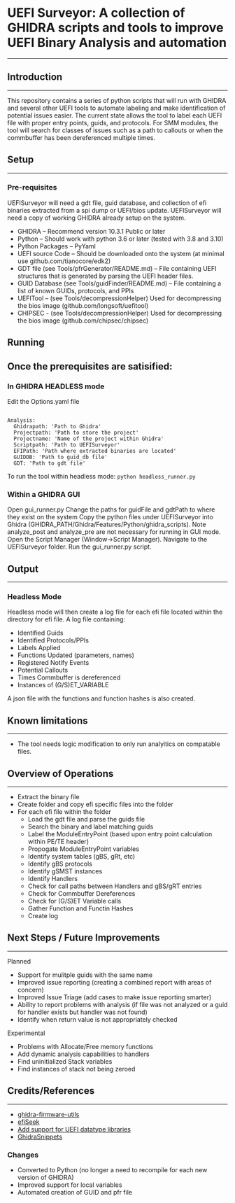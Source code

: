 # UEFI Surveyor: A collection of GHIDRA scripts and tools to improve UEFI Binary Analysis and automation
---
## Introduction
---
This repository contains a series of python scripts that will run with GHIDRA and several other UEFI tools to automate labeling and make identification of potential issues easier.
The current state allows the tool to label each UEFI file with proper entry points, guids, and protocols.  For SMM modules, the tool will search for classes of issues such as a path to callouts or when the commbuffer has been dereferenced multiple times.

## Setup
---
### Pre-requisites
UEFISurveyor will need a gdt file, guid database, and collection of efi binaries extracted from a spi dump or UEFI/bios update.  UEFISurveyor will need a copy of working GHIDRA already setup on the system.

  - GHIDRA – Recommend version 10.3.1 Public or later
  - Python – Should work with python 3.6 or later (tested with 3.8 and 3.10)
  - Python Packages – PyYaml
  - UEFI source Code – Should be downloaded onto the system (at minimal use github.com/tianocore/edk2)
  - GDT file (see Tools/pfrGenerator/README.md) – File containing UEFI structures that is generated by parsing the UEFI header files.
  - GUID Database (see Tools/guidFinder/README.md) – File containing a list of known GUIDs, protocols, and PPIs
  - UEFITool – (see Tools/decompressionHelper) Used for decompressing the bios image (github.com/longsoft/uefitool)
  - CHIPSEC - (see Tools/decompressionHelper) Used for decompressing the bios image (github.com/chipsec/chipsec)

## Running
Once the prerequisites are satisified:
---
### In GHIDRA HEADLESS mode
Edit the Options.yaml file
```

Analysis:
  Ghidrapath: 'Path to Ghidra'
  Projectpath: 'Path to store the project'
  Projectname: 'Name of the project within Ghidra'
  Scriptpath: 'Path to UEFISurveyor'
  EFIPath: 'Path where extracted binaries are located'
  GUIDDB: 'Path to guid_db file'
  GDT: 'Path to gdt file'

```
To run the tool within headless mode:
`python headless_runner.py`

### Within a GHIDRA GUI
Open gui_runner.py
  Change the paths for guidFile and gdtPath to where they exist on the system
Copy the python files under UEFISurveyor into Ghidra (GHIDRA_PATH/Ghidra/Features/Python/ghidra_scripts).  Note analyze_post and analyze_pre are not necessary for running in GUI mode.
Open the Script Manager (Window->Script Manager). Navigate to the UEFISurveyor folder.  Run the gui_runner.py script.

## Output
---
### Headless Mode
Headless mode will then create a log file for each efi file located within the directory for efi file.  A log file containing:
  - Identified Guids
  - Identified Protocols/PPIs
  - Labels Applied
  - Functions Updated (parameters, names)
  - Registered Notify Events
  - Potential Callouts
  - Times Commbuffer is dereferenced
  - Instances of (G/S)ET_VARIABLE

A json file with the functions and function hashes is also created.

## Known limitations
---
  - The tool needs logic modification to only run analyitics on compatable files.


## Overview of Operations
---
  - Extract the binary file
  - Create folder and copy efi specific files into the folder
  - For each efi file within the folder
    -  Load the gdt file and parse the guids file
    -  Search the binary and label matching guids
    -  Label the ModuleEntryPoint (based upon entry point calculation within PE/TE header)
    -  Propogate ModuleEntryPoint variables
    -  Identify system tables (gBS, gRt, etc)
    -  Identify gBS protocols
    -  Identify gSMST instances
    -  Identify Handlers
    -  Check for call paths between Handlers and gBS/gRT entries
    -  Check for Commbuffer Dereferences
    -  Check for (G/S)ET Variable calls
    -  Gather Function and Functin Hashes
    -  Create log

## Next Steps / Future Improvements
---
  Planned
  - Support for mulitple guids with the same name
  - Improved issue reporting (creating a combined report with areas of concern)
  - Improved Issue Triage (add cases to make issue reporting smarter)
  - Ability to report problems with analysis (if file was not analyzed or a guid for handler exists but handler was not found)
  - Identify when return value is not appropriately checked

  Experimental
  - Problems with Allocate/Free memory functions
  - Add dynamic analysis capabilities to handlers
  - Find uninitialized Stack variables
  - Find instances of stack not being zeroed


## Credits/References
---
  - [ghidra-firmware-utils](https://github.com/al3xtjames/ghidra-firmware-utils)
  - [efiSeek](https://github.com/DSecurity/efiSeek)
  - [Add support for UEFI datatype libraries](https://github.com/NationalSecurityAgency/ghidra/pull/501#issuecomment-498374810)
  - [GhidraSnippets](https://github.com/HackOvert/GhidraSnippets)

### Changes
  - Converted to Python (no longer a need to recompile for each new version of GHIDRA)
  - Improved support for local variables
  - Automated creation of GUID and pfr file


